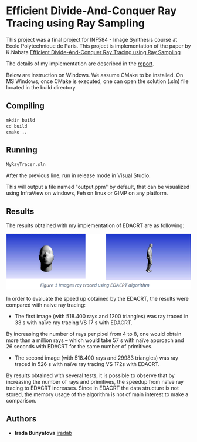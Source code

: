 # Efficient Divide-And-Conquer Ray Tracing using Ray Sampling

This project was a final project for INF584 - Image Synthesis course at Ecole Polytechnique de Paris. This project is implementation of the paper by K.Nabata [Efficient Divide-And-Conquer Ray Tracing using Ray Sampling](http://nishitalab.org/user/UEI/publication/Nabata_HPG2013.pdf)

The details of my implementation are described in the [report](https://github.com/iradab/Efficient-Divide-And-Conquer-Ray-Tracing/blob/main/Final_Report.pdf). 

Below are instruction on Windows. We assume CMake to be installed. On MS Windows, once CMake is executed, one can open the solution (.sln) file located in the build directory.

## Compiling

```
mkdir build
cd build
cmake ..
```

## Running 

```
MyRayTracer.sln
```
After the previous line, run in release mode in Visual Studio.

This will output a file named "output.ppm" by default, that can be visualized using InfraView on windows, Feh on linux or GIMP on any platform.

## Results
The results obtained with my implementation of EDACRT are as following:


![alt text](https://github.com/iradab/Efficient-Divide-And-Conquer-Ray-Tracing/blob/main/EDACRT.png)

In order to evaluate the speed up obtained by the EDACRT, the results were compared with naive ray tracing:

* The first image (with 518.400 rays and 1200 triangles) was ray traced in 33 s with naïve ray tracing VS 17 s with EDACRT. 

By increasing the 
number of rays per pixel from 4 to 8, one would obtain more than a million rays – which would take 57 s
with naïve approach and 26 seconds with EDACRT for the same number of primitives.

* The second image (with 518.400 rays and 29983 triangles) was ray traced in  526 s with naïve ray tracing VS 172s with EDACRT. 

By results obtained with several tests, it is possible to observe that by increasing the number of rays and 
primitives, the speedup from naïve ray tracing to EDACRT increases. Since in EDACRT the data 
structure is not stored, the memory usage of the algorithm is not of main interest to make a comparison.


## Authors

* **Irada Bunyatova**     [iradab](https://github.com/iradab)
